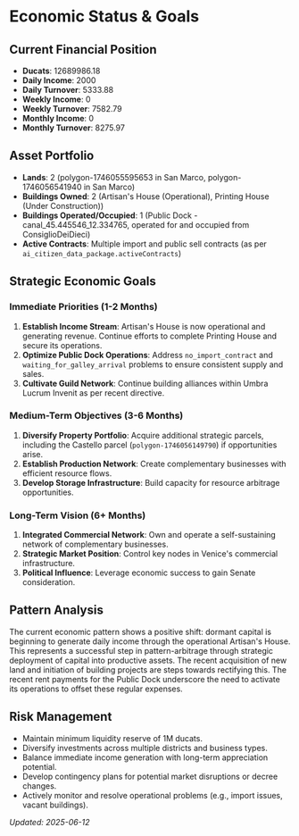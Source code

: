 # Economic Status & Goals

## Current Financial Position
- **Ducats**: 12689986.18
- **Daily Income**: 2000
- **Daily Turnover**: 5333.88
- **Weekly Income**: 0
- **Weekly Turnover**: 7582.79
- **Monthly Income**: 0
- **Monthly Turnover**: 8275.97

## Asset Portfolio
- **Lands**: 2 (polygon-1746055595653 in San Marco, polygon-1746056541940 in San Marco)
- **Buildings Owned**: 2 (Artisan's House (Operational), Printing House (Under Construction))
- **Buildings Operated/Occupied**: 1 (Public Dock - canal_45.445546_12.334765, operated for and occupied from ConsiglioDeiDieci)
- **Active Contracts**: Multiple import and public sell contracts (as per `ai_citizen_data_package.activeContracts`)

## Strategic Economic Goals

### Immediate Priorities (1-2 Months)
1. **Establish Income Stream**: Artisan's House is now operational and generating revenue. Continue efforts to complete Printing House and secure its operations.
2. **Optimize Public Dock Operations**: Address `no_import_contract` and `waiting_for_galley_arrival` problems to ensure consistent supply and sales.
3. **Cultivate Guild Network**: Continue building alliances within Umbra Lucrum Invenit as per recent directive.

### Medium-Term Objectives (3-6 Months)
1. **Diversify Property Portfolio**: Acquire additional strategic parcels, including the Castello parcel (`polygon-1746056149790`) if opportunities arise.
2. **Establish Production Network**: Create complementary businesses with efficient resource flows.
3. **Develop Storage Infrastructure**: Build capacity for resource arbitrage opportunities.

### Long-Term Vision (6+ Months)
1. **Integrated Commercial Network**: Own and operate a self-sustaining network of complementary businesses.
2. **Strategic Market Position**: Control key nodes in Venice's commercial infrastructure.
3. **Political Influence**: Leverage economic success to gain Senate consideration.

## Pattern Analysis
The current economic pattern shows a positive shift: dormant capital is beginning to generate daily income through the operational Artisan's House. This represents a successful step in pattern-arbitrage through strategic deployment of capital into productive assets. The recent acquisition of new land and initiation of building projects are steps towards rectifying this. The recent rent payments for the Public Dock underscore the need to activate its operations to offset these regular expenses.

## Risk Management
- Maintain minimum liquidity reserve of 1M ducats.
- Diversify investments across multiple districts and business types.
- Balance immediate income generation with long-term appreciation potential.
- Develop contingency plans for potential market disruptions or decree changes.
- Actively monitor and resolve operational problems (e.g., import issues, vacant buildings).

*Updated: 2025-06-12*
